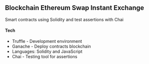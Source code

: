 ## Blockchain Ethereum Swap Instant Exchange

Smart contracts using Solidity and test assertions with Chai

#### Tech

- Truffle - Development environment
- Ganache - Deploy contracts blockchain
- Languages: Solidity and JavaScript
- Chai - Testing tool for assertions
